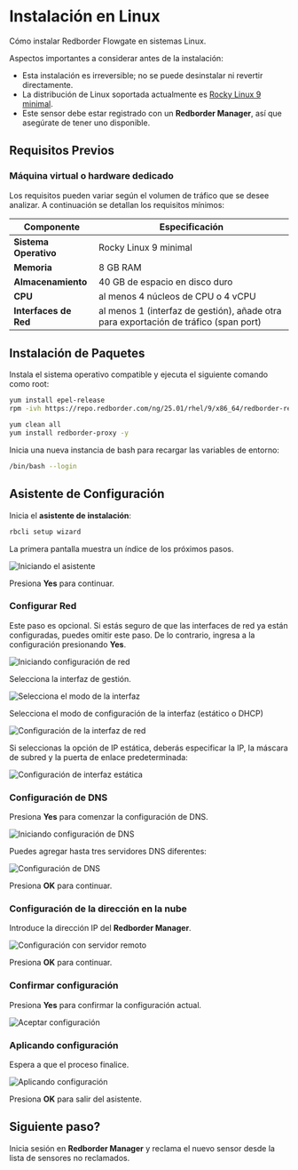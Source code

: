 # Instalación en Linux

Cómo instalar Redborder Flowgate en sistemas Linux.

Aspectos importantes a considerar antes de la instalación:

- Esta instalación es irreversible; no se puede desinstalar ni revertir directamente.
- La distribución de Linux soportada actualmente es [Rocky Linux 9 minimal](https://rockylinux.org/download).
- Este sensor debe estar registrado con un **Redborder Manager**, así que asegúrate de tener uno disponible.

## Requisitos Previos

### Máquina virtual o hardware dedicado

Los requisitos pueden variar según el volumen de tráfico que se desee analizar. A continuación se detallan los requisitos mínimos:

| **Componente**      | **Especificación**                                     |
|--------------------|-------------------------------------------------------|
| **Sistema Operativo** | Rocky Linux 9 minimal                               |
| **Memoria**         | 8 GB RAM                                              |
| **Almacenamiento**        | 40 GB de espacio en disco duro                                     |
| **CPU**            | al menos 4 núcleos de CPU o 4 vCPU                    |
| **Interfaces de Red**  | al menos 1 (interfaz de gestión), añade otra para exportación de tráfico (span port)     |

## Instalación de Paquetes

Instala el sistema operativo compatible y ejecuta el siguiente comando como root:

``` bash title="Instalación de repositorios"
yum install epel-release
rpm -ivh https://repo.redborder.com/ng/25.01/rhel/9/x86_64/redborder-repo-25.01-0.0.1-1.el9.rb.noarch.rpm
```
``` bash title="Instala el paquete redborder-proxy"
yum clean all
yum install redborder-proxy -y
```

Inicia una nueva instancia de bash para recargar las variables de entorno:

``` bash title="Recarga de Bash"
/bin/bash --login
```

## Asistente de Configuración

Inicia el **asistente de instalación**:

``` bash title="Comando para el asistente de instalación"
rbcli setup wizard
```

La primera pantalla muestra un índice de los próximos pasos.

![Iniciando el asistente](images/ch02_001.png)

Presiona **Yes** para continuar.

### Configurar Red

Este paso es opcional. Si estás seguro de que las interfaces de red ya están configuradas, puedes omitir este paso. De lo contrario, ingresa a la configuración presionando **Yes**.

![Iniciando configuración de red](images/ch02_002.png)

Selecciona la interfaz de gestión.

![Selecciona el modo de la interfaz](images/ch02_003.png)

Selecciona el modo de configuración de la interfaz (estático o DHCP)

![Configuración de la interfaz de red](images/ch02_004.png)

Si seleccionas la opción de IP estática, deberás especificar la IP, la máscara de subred y la puerta de enlace predeterminada:

![Configuración de interfaz estática](images/ch02_005.png)

### Configuración de DNS

Presiona **Yes** para comenzar la configuración de DNS.

![Iniciando configuración de DNS](images/ch02_006.png)

Puedes agregar hasta tres servidores DNS diferentes:

![Configuración de DNS](images/ch02_007.png)

Presiona **OK** para continuar.

### Configuración de la dirección en la nube

Introduce la dirección IP del **Redborder Manager**.

![Configuración con servidor remoto](images/ch02_008.png)

Presiona **OK** para continuar.

### Confirmar configuración

Presiona **Yes** para confirmar la configuración actual.

![Aceptar configuración](images/ch02_009.png)

### Aplicando configuración

Espera a que el proceso finalice.

![Aplicando configuración](images/ch02_010.png)

Presiona **OK** para salir del asistente.

## Siguiente paso?

Inicia sesión en **Redborder Manager** y reclama el nuevo sensor desde la lista de sensores no reclamados.